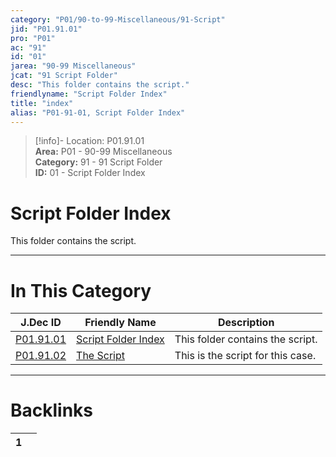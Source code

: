 ```yaml
---  
category: "P01/90-to-99-Miscellaneous/91-Script"  
jid: "P01.91.01"  
pro: "P01"  
ac: "91"  
id: "01"  
jarea: "90-99 Miscellaneous"  
jcat: "91 Script Folder"  
desc: "This folder contains the script."  
friendlyname: "Script Folder Index"  
title: "index"  
alias: "P01-91-01, Script Folder Index"  
---  
```

>[!info]- Location: P01.91.01  
>**Area:** P01 - 90-99 Miscellaneous  
>**Category:** 91 - 91 Script Folder  
>**ID:** 01 - Script Folder Index  
  
# Script Folder Index  
  
This folder contains the script.  
   
  
  
---  
# In This Category  
  
| J.Dec ID                                                                            | Friendly Name                                                                         | Description                       |  
| ----------------------------------------------------------------------------------- | ------------------------------------------------------------------------------------- | --------------------------------- |  
| [P01.91.01](index.md)         | [Script Folder Index](index.md) | This folder contains the script.  |  
| [P01.91.02](./92-The-Script.md) | [The Script](./92-The-Script.md)  | This is the script for this case. |  
  
  
---  
# Backlinks  
<div><table class="dataview table-view-table"><thead class="table-view-thead"><tr class="table-view-tr-header"><th class="table-view-th"><span></span><span class="dataview small-text">1</span></th><th class="table-view-th"><span></span></th></tr></thead><tbody class="table-view-tbody"></tbody></table></div>